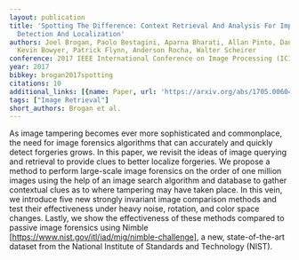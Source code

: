 ```yaml
---
layout: publication
title: 'Spotting The Difference: Context Retrieval And Analysis For Improved Forgery
  Detection And Localization'
authors: Joel Brogan, Paolo Bestagini, Aparna Bharati, Allan Pinto, Daniel Moreira,
  Kevin Bowyer, Patrick Flynn, Anderson Rocha, Walter Scheirer
conference: 2017 IEEE International Conference on Image Processing (ICIP)
year: 2017
bibkey: brogan2017spotting
citations: 10
additional_links: [{name: Paper, url: 'https://arxiv.org/abs/1705.00604'}]
tags: ["Image Retrieval"]
short_authors: Brogan et al.
---
```

As image tampering becomes ever more sophisticated and commonplace, the need
for image forensics algorithms that can accurately and quickly detect forgeries
grows. In this paper, we revisit the ideas of image querying and retrieval to
provide clues to better localize forgeries. We propose a method to perform
large-scale image forensics on the order of one million images using the help
of an image search algorithm and database to gather contextual clues as to
where tampering may have taken place. In this vein, we introduce five new
strongly invariant image comparison methods and test their effectiveness under
heavy noise, rotation, and color space changes. Lastly, we show the
effectiveness of these methods compared to passive image forensics using Nimble
[https://www.nist.gov/itl/iad/mig/nimble-challenge], a new, state-of-the-art
dataset from the National Institute of Standards and Technology (NIST).
